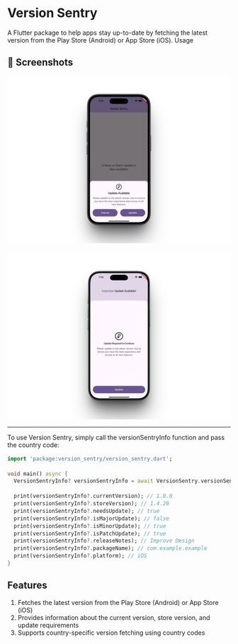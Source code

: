 Version Sentry 
================
A Flutter package to help apps stay up-to-date by fetching the latest version from the Play Store (Android) or App Store (iOS).
Usage


## 📱 Screenshots

<div>
  <img src="https://raw.githubusercontent.com/abubakar955786/version_sentry/main/screenshots/patch_update.png"/>
  &nbsp;&nbsp;&nbsp;
  <img src="https://raw.githubusercontent.com/abubakar955786/version_sentry/main/screenshots/major_update.png"/>
</div>


[//]: # (## 📱 Screenshots)

[//]: # ()
[//]: # (<p align="center">)

[//]: # (  <img src="https://raw.githubusercontent.com/abubakar955786/version_sentry/main/screenshots/patch_update.png" width="300"/>)

[//]: # (  &nbsp;&nbsp;&nbsp;)

[//]: # (  <img src="https://raw.githubusercontent.com/abubakar955786/version_sentry/main/screenshots/major_update.png" width="300"/>)

[//]: # (</p>)



-----
To use Version Sentry, simply call the versionSentryInfo function and pass the country code:

```dart
import 'package:version_sentry/version_sentry.dart';

void main() async {
  VersionSentryInfo? versionSentryInfo = await VersionSentry.versionSentryInfo(countryCode: 'in');

  print(versionSentryInfo?.currentVersion); // 1.0.0
  print(versionSentryInfo?.storeVersion); // 1.4.20
  print(versionSentryInfo?.needsUpdate); // true
  print(versionSentryInfo?.isMajorUpdate); // false
  print(versionSentryInfo?.isMinorUpdate); // true
  print(versionSentryInfo?.isPatchUpdate); // true
  print(versionSentryInfo?.releaseNotes); // Improve Design
  print(versionSentryInfo?.packageName); // com.example.example
  print(versionSentryInfo?.platform); // iOS
}
```

Features
--------
1. Fetches the latest version from the Play Store (Android) or App Store (iOS)
2. Provides information about the current version, store version, and update requirements
3. Supports country-specific version fetching using country codes

